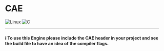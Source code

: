 # CAE

![Linux](https://img.shields.io/badge/Linux-FCC624?style=for-the-badge&logo=linux&logoColor=black)
![C](https://img.shields.io/badge/C-00599C?style=for-the-badge&logo=c&logoColor=white)

---------

#### ℹ️ To use this Engine please include the CAE header in your project and see the build file to have an idea of the compiler flags.
